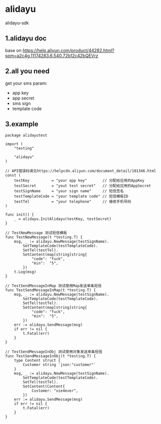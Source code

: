 # alidayu
alidayu-sdk

## 1.alidayu doc

base on https://help.aliyun.com/product/44282.html?spm=a2c4g.11174283.6.540.72b12c42bQEVrz

## 2.all you need

get your sms param:
* app key
* app secret
* sms sign
* template code

## 3.example

```golang
package alidayutest

import (
	"testing"

	"alidayu"
)

// API错误码请见https://helpcdn.aliyun.com/document_detail/101346.html
const (
	testKey          = "your app key"       // 分配给应用的AppKey
	testSecret       = "yout test secret"   // 分配给应用的AppSecret
	testSignName     = "your sign name"     // 短信签名
	testTemplateCode = "your template code" // 短信模板ID
	testTel          = "your telephone"     // 接收手机号码
)

func init() {
	_ = alidayu.InitAlidayu(testKey, testSecret)
}

// TestNewMessage 测试短信模板
func TestNewMessage(t *testing.T) {
	msg, _ := alidayu.NewMessage(testSignName).
		SetTemplateCode(testTemplateCode).
		SetTel(testTel).
		SetContent(map[string]string{
			"code": "fuck",
			"min":  "5",
		})
	t.Log(msg)
}

// TestSendMessageInMap 测试使用Map发送单条短信
func TestSendMessageInMap(t *testing.T) {
	msg, _ := alidayu.NewMessage(testSignName).
		SetTemplateCode(testTemplateCode).
		SetTel(testTel).
		SetContent(map[string]string{
			"code": "fuck",
			"min":  "5",
		})
	err := alidayu.SendMessage(msg)
	if err != nil {
		t.Fatal(err)
	}
}

// TestSendMessageInObj 测试使用对象发送单条短信
func TestSendMessageInObj(t *testing.T) {
	type Content struct {
		Customer string `json:"customer"`
	}
	msg, _ := alidayu.NewMessage(testSignName).
		SetTemplateCode(testTemplateCode).
		SetTel(testTel).
		SetContent(Content{
			Customer: "xie4ever",
		})
	err := alidayu.SendMessage(msg)
	if err != nil {
		t.Fatal(err)
	}
}
```
